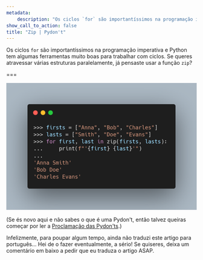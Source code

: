 ```yaml
---
metadata:
    description: "Os ciclos `for` são importantíssimos na programação imperativa e Python tem algumas ferramentas muito boas para trabalhar com ciclos. Se queres atravessar várias estruturas paralelamente, já pensaste usar a função `zip`?"
show_call_to_action: false
title: "Zip | Pydon't"
---
```


Os ciclos `for` são importantíssimos na programação imperativa
e Python tem algumas ferramentas muito boas para trabalhar com ciclos.
Se queres atravessar várias estruturas paralelamente,
já pensaste usar a função `zip`?

===

![Código Python que usa `zip`.](thumbnail.png)

(Se és novo aqui e não sabes o que é uma Pydon't, então talvez queiras começar por
ler a [Proclamação das Pydon'ts][manifesto].)

Infelizmente, para poupar algum tempo, ainda não traduzi este artigo para português...
Hei de o fazer eventualmente, a sério!
Se quiseres, deixa um comentário em baixo a pedir que eu traduza o artigo ASAP.


[subscribe]: https://mathspp.com/subscribe
[manifesto]: /blog/pydonts/pydont-manifesto
[csv]: https://docs.python.org/3/library/csv.html
[pathlib]: https://docs.python.org/3/library/pathlib.html
